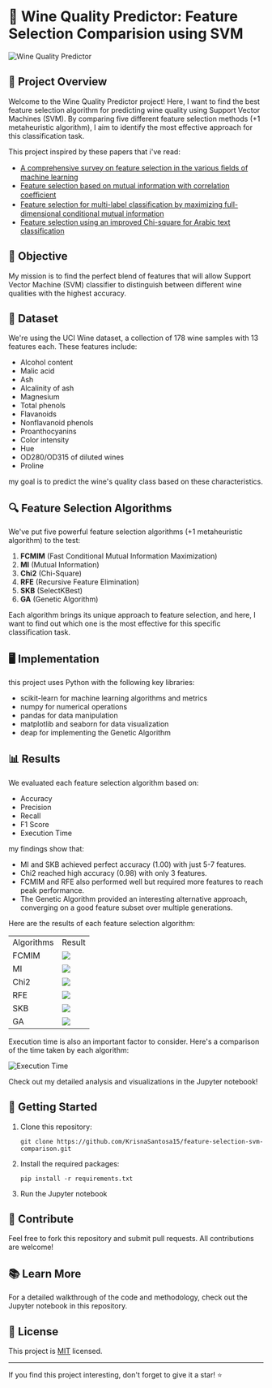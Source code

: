 # 🍷 Wine Quality Predictor: Feature Selection Comparision using SVM

![Wine Quality Predictor](images/algorithms_comparison.png)

## 🌟 Project Overview

Welcome to the Wine Quality Predictor project! Here, I want to find the best feature selection algorithm for predicting wine quality using Support Vector Machines (SVM). By comparing five different feature selection methods (+1 metaheuristic algorithm), I aim to identify the most effective approach for this classification task.

This project inspired by these papers that i've read:
- [A comprehensive survey on feature selection in the various ﬁelds of machine learning](https://doi.org/10.1007/s10489-021-02550-9)
- [Feature selection based on mutual information with correlation coeﬃcient](https://doi.org/10.1007/s10489-021-02524-x)
- [Feature selection for multi-label classiﬁcation by maximizing full-dimensional conditional mutual information](https://doi.org/10.1007/s10489-020-01822-0)
- [Feature selection using an improved Chi-square for Arabic text classification](https://doi.org/10.1016/j.jksuci.2018.05.010)
## 🎯 Objective

My mission is to find the perfect blend of features that will allow Support Vector Machine (SVM) classifier to distinguish between different wine qualities with the highest accuracy.

## 🧪 Dataset

We're using the UCI Wine dataset, a collection of 178 wine samples with 13 features each. These features include:

- Alcohol content
- Malic acid
- Ash
- Alcalinity of ash
- Magnesium
- Total phenols
- Flavanoids
- Nonflavanoid phenols
- Proanthocyanins
- Color intensity
- Hue
- OD280/OD315 of diluted wines
- Proline

my goal is to predict the wine's quality class based on these characteristics.

## 🔍 Feature Selection Algorithms

We've put five powerful feature selection algorithms (+1 metaheuristic algorithm) to the test:

1. **FCMIM** (Fast Conditional Mutual Information Maximization)
2. **MI** (Mutual Information)
3. **Chi2** (Chi-Square)
4. **RFE** (Recursive Feature Elimination)
5. **SKB** (SelectKBest)
6. **GA** (Genetic Algorithm)

Each algorithm brings its unique approach to feature selection, and here, I want to find out which one is the most effective for this specific classification task.

## 🖥️ Implementation

this project uses Python with the following key libraries:

- scikit-learn for machine learning algorithms and metrics
- numpy for numerical operations
- pandas for data manipulation
- matplotlib and seaborn for data visualization
- deap for implementing the Genetic Algorithm

## 📊 Results

We evaluated each feature selection algorithm based on:

- Accuracy
- Precision
- Recall
- F1 Score
- Execution Time

my findings show that:

- MI and SKB achieved perfect accuracy (1.00) with just 5-7 features.
- Chi2 reached high accuracy (0.98) with only 3 features.
- FCMIM and RFE also performed well but required more features to reach peak performance.
- The Genetic Algorithm provided an interesting alternative approach, converging on a good feature subset over multiple generations.

Here are the results of each feature selection algorithm:

<table>
    <tr>
        <td>Algorithms</td>
        <td>Result</td>
    </tr>
    <tr>
        <td>FCMIM</td>
        <td>
            <img src="images/fcmim.png">
        </td>
    </tr>
    <tr>
        <td>MI</td>
        <td>
            <img src="images/mi.png">
        </td>
    </tr>
    <tr>
        <td>Chi2</td>
        <td>
            <img src="images/chi2.png">
        </td>
    </tr>
    <tr>
        <td>RFE</td>
        <td>
            <img src="images/rfe.png">
        </td>
    </tr>
    <tr>
        <td>SKB</td>
        <td>
            <img src="images/skb.png">
        </td>
    </tr>
    <tr>
        <td>GA</td>
        <td>
            <img src="images/ga.png">
        </td>
    </tr>
</table>

Execution time is also an important factor to consider. Here's a comparison of the time taken by each algorithm:

![Execution Time](images/execution_time.png)

Check out my detailed analysis and visualizations in the Jupyter notebook!

## 🚀 Getting Started

1. Clone this repository:
   ```
   git clone https://github.com/KrisnaSantosa15/feature-selection-svm-comparison.git
   ```

2. Install the required packages:
   ```
   pip install -r requirements.txt
   ```

3. Run the Jupyter notebook

## 🤝 Contribute

Feel free to fork this repository and submit pull requests. All contributions are welcome!

## 📚 Learn More

For a detailed walkthrough of the code and methodology, check out the Jupyter notebook in this repository.

## 📄 License

This project is [MIT](LICENSE) licensed.

---

If you find this project interesting, don't forget to give it a star! ⭐